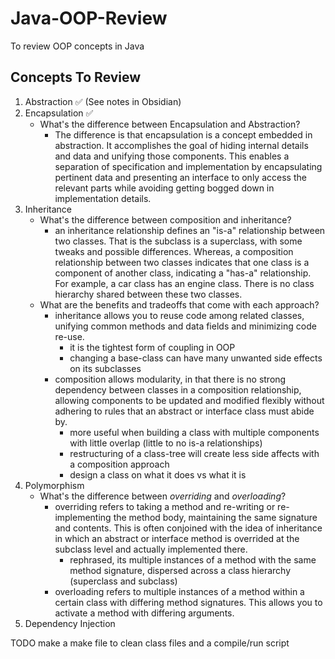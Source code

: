 # Java-OOP-Review

To review OOP concepts in Java

## Concepts To Review

1. Abstraction ✅
    (See notes in Obsidian)
2. Encapsulation ✅
    - What's the difference between Encapsulation and Abstraction?
        - The difference is that encapsulation is a concept embedded in abstraction. It accomplishes the goal of hiding internal details and data and unifying those components. This enables a separation of specification and implementation by encapsulating pertinent data and presenting an interface to only access the relevant parts while avoiding getting bogged down in implementation details.
3. Inheritance
    - What's the difference between composition and inheritance?
        - an inheritance relationship defines an "is-a" relationship between two classes. That is the subclass is a superclass, with some tweaks and possible differences. Whereas, a composition relationship between two classes indicates that one class is a component of another class, indicating a "has-a" relationship. For example, a car class has an engine class. There is no class hierarchy shared between these two classes.
    - What are the benefits and tradeoffs that come with each approach?
        - inheritance allows you to reuse code among related classes, unifying common methods and data fields and minimizing code re-use.
            - it is the tightest form of coupling in OOP
            - changing a base-class can have many unwanted side effects on its subclasses
        - composition allows modularity, in that there is no strong dependency between classes in a composition relationship, allowing components to be updated and modified flexibly without adhering to rules that an abstract or interface class must abide by.
            - more useful when building a class with multiple components with little overlap (little to no is-a relationships)
            - restructuring of a class-tree will create less side affects with a composition approach
            - design a class on what it does vs what it is
4. Polymorphism
    - What's the difference between *overriding* and *overloading*?
        - overriding refers to taking a method and re-writing or re-implementing the method body, maintaining the same signature and contents. This is often conjoined with the idea of inheritance in which an abstract or interface method is overrided at the subclass level and actually implemented there.
            - rephrased, its multiple instances of a method with the same method signature, dispersed across a class hierarchy (superclass and subclass)
        - overloading refers to multiple instances of a method within a certain class with differing method signatures. This allows you to activate a method with differing arguments.
5. Dependency Injection

TODO make a make file to clean class files and a compile/run script
